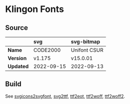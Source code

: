 # Klingon Fonts

## Source

|             | svg        | svg-bitmap   |
|:------------|:-----------|:-------------|
| **Name**    | CODE2000   | Unifont CSUR |
| **Version** | v1.175     | v15.0.01     |
| **Updated** | 2022-09-15 | 2022-09-13   |

## Build

See [svgicons2svgfont], [svg2ttf], [ttf2eot], [ttf2woff], [ttf2woff2].

[svgicons2svgfont]: https://github.com/nfroidure/svgicons2svgfont
[svg2ttf]: https://github.com/fontello/svg2ttf
[ttf2eot]: https://github.com/fontello/ttf2eot
[ttf2woff]: https://github.com/fontello/ttf2woff
[ttf2woff2]: https://github.com/nfroidure/ttf2woff2
